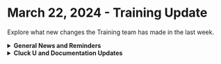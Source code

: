 # March 22, 2024 - Training Update

Explore what new changes the Training team has made in the last week.

<details>

<summary><strong>General News and Reminders</strong></summary>

* **SHOUT OUT** to Ian, Denis, Kyle, Joel, Ethan, and Beth for successfully taking our [foundations-certification.md](../../../cluck-university/rewst-foundations/foundations-certification.md "mention") Exam, and collecting your prestigious **Certified Rewster** badge in Discord.&#x20;
* We will be canceling the Open Mic next week due to Good Friday
* Join us in our [Cluck-U Discord channel](https://discord.com/channels/936789089703845988/1121465945295167588) if you have any questions, comments, or concerns!

</details>

<details>

<summary><strong>Cluck U and Documentation Updates</strong></summary>

**What's New at Cluck University?**

* We'd love to get your feedback on our Training and Documentation! [Please fill out this form to let us know how we can improve](https://app.sli.do/event/m8C3AjPUnuDgpkVDmPsQL3)!
* As a reminder, you can make training and documentation requests at [https://rewst.canny.io/](https://rewst.canny.io/)
* Clea has joined the battle to educate! She will be delivering the Rewst 101 _and_ Rewst 102 Training next week!

![](<../../../.gitbook/assets/Clea (1).png>)

**New & Updated Pages:**

* [march-15th-2024-what-to-automate-first-when-getting-started-with-rewst.md](../../roc-open-mics/2024-roc-open-mics/march-15th-2024-what-to-automate-first-when-getting-started-with-rewst.md "mention") page added
* [jinja-essentials.md](../../../documentation/jinja/jinja-essentials.md "mention") page updated with Crate callout
* [microsoft-graph-vs-exchange-online.md](../../../documentation/integrations/microsoft-graph-vs-exchange-online.md "mention") added link to Microsoft documentation
* [rewst-terminology.md](../../../cluck-university/getting-started/rewst-terminology.md "mention") page updated with Scripts and Template sections
* [..](../../../ "mention") page design update

</details>

